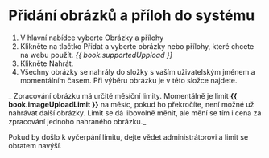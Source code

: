 # Přidání obrázků a příloh do systému

1. V hlavní nabídce vyberte Obrázky a přílohy
2. Klikněte na tlačtko Přidat a vyberte obrázky nebo přílohy, které chcete na webu použít. _{{  book.supportedUppload }}_
3. Klikněte Nahrát.
4. Všechny obrázky se nahrály do složky s vaším uživatelským jménem a momentálním časem. Při výběru obrázku je v této složce najdete.

_
Zpracování obrázku má určité měsíční limity. Momentálně je limit **{{ book.imageUploadLimit }}** na měsíc, pokud ho překročíte, není možné už nahrávat další obrázky. Limit se dá libovolně měnit, ale mění se tím i cena za zpracování jednoho nahraného obrázku._

Pokud by došlo k vyčerpání limitu, dejte vědet administrátorovi a limit se obratem navýší.